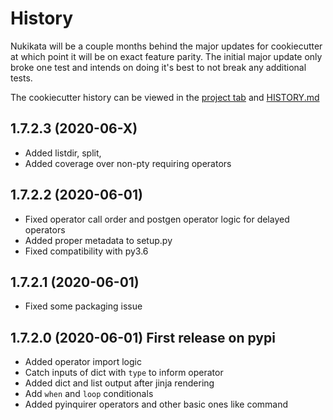# History

Nukikata will be a couple months behind the major updates for cookiecutter at which point it will be on exact feature parity. The initial major update only broke one test and intends on doing it's best to not break any additional tests.

The cookiecutter history can be viewed in the [project tab](https://github.com/cookiecutter/cookiecutter/projects) and [HISTORY.md](https://github.com/cookiecutter/cookiecutter/blob/master/HISTORY.md)


## 1.7.2.3 (2020-06-X)

- Added listdir, split,
- Added coverage over non-pty requiring operators


## 1.7.2.2 (2020-06-01)

- Fixed operator call order and postgen operator logic for delayed operators
- Added proper metadata to setup.py
- Fixed compatibility with py3.6

## 1.7.2.1 (2020-06-01)

- Fixed some packaging issue

## 1.7.2.0 (2020-06-01) First release on pypi

- Added operator import logic
- Catch inputs of dict with `type` to inform operator
- Added dict and list output after jinja rendering
- Add `when` and `loop` conditionals
- Added pyinquirer operators and other basic ones like command




